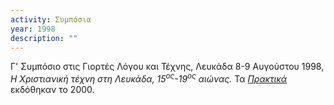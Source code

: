 ```yaml
---
activity: Συμπόσια
year: 1998
description: ""
---
```


Γ' Συμπόσιο στις Γιορτές Λόγου και Τέχνης, Λευκάδα 8-9 Αυγούστου 1998, *Η Χριστιανική τέχνη στη Λευκάδα, 15<sup>ος</sup>-19<sup>ος</sup> αιώνας.* Τα [*Πρακτικά*](/publications/praktika_symposiwn/praktika_symposiou_03.html) εκδόθηκαν το 2000.
